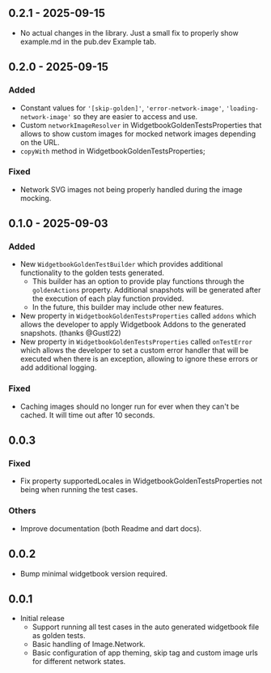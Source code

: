 ## 0.2.1 - 2025-09-15
- No actual changes in the library. Just a small fix to properly show example.md in the pub.dev Example tab.

## 0.2.0 - 2025-09-15
### Added
- Constant values for `'[skip-golden]'`, `'error-network-image'`, `'loading-network-image'` so they are easier to access and use.
- Custom `networkImageResolver` in WidgetbookGoldenTestsProperties that allows to show custom images for mocked network images depending on the URL.
- `copyWith` method in WidgetbookGoldenTestsProperties;

### Fixed
- Network SVG images not being properly handled during the image mocking.

## 0.1.0 - 2025-09-03
### Added
- New `WidgetbookGoldenTestBuilder` which provides additional functionality to the golden tests generated.
  * This builder has an option to provide play functions through the `goldenActions` property. Additional snapshots will be generated after the execution of each play function provided.
  * In the future, this builder may include other new features.
- New property in `WidgetbookGoldenTestsProperties` called `addons` which allows the developer to apply Widgetbook Addons to the generated snapshots. (thanks @Gustl22)
- New property in `WidgetbookGoldenTestsProperties` called `onTestError` which allows the developer to set a custom error handler that will be executed when there is an exception, allowing to ignore these errors or add additional logging.

### Fixed
- Caching images should no longer run for ever when they can't be cached. It will time out after 10 seconds.

## 0.0.3
### Fixed
- Fix property supportedLocales in WidgetbookGoldenTestsProperties not being when running the test cases.

### Others
- Improve documentation (both Readme and dart docs).

## 0.0.2
- Bump minimal widgetbook version required.

## 0.0.1
* Initial release
  - Support running all test cases in the auto generated widgetbook file as golden tests.
  - Basic handling of Image.Network.
  - Basic configuration of app theming, skip tag and custom image urls for different network states.
